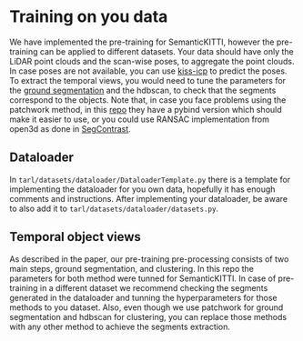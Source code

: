# Training on you data

We have implemented the pre-training for SemanticKITTI, however the pre-training can be applied to different datasets.
Your data should have only the LiDAR point clouds and the scan-wise poses, to aggregate the point clouds. In case poses are not available, you can use
[kiss-icp](https://github.com/PRBonn/kiss-icp) to predict the poses. To extract the temporal views, you would need to tune the parameters for the
[ground segmentation](https://github.com/LimHyungTae/patchwork) and the hdbscan, to check that the segments correspond to the objects. Note that,
in case you face problems using the patchwork method, in this [repo](https://github.com/url-kaist/patchwork-plusplus) they have a pybind version which should
make it easier to use, or you could use RANSAC implementation from open3d as done in [SegContrast](https://github.com/PRBonn/segcontrast).

## Dataloader

In `tarl/datasets/dataloader/DataloaderTemplate.py` there is a template for implementing the dataloader for you own data, hopefully it has enough comments
and instructions. After implementing your dataloader, be aware to also add it to `tarl/datasets/dataloader/datasets.py`.

## Temporal object views

As described in the paper, our pre-training pre-processing consists of two main steps, ground segmentation, and clustering. In this repo the parameters for
both method were tunned for SemanticKITTI. In case of pre-training in a different dataset we recommend checking the segments generated in the dataloader
and tunning the hyperparameters for those methods to you dataset. Also, even though we use patchwork for ground segmentation and hdbscan for clustering,
you can replace those methods with any other method to achieve the segments extraction.
